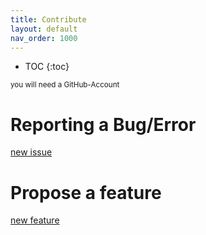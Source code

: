 ```yaml
---
title: Contribute
layout: default
nav_order: 1000
---
```


* TOC
{:toc}

<small>you will need a GitHub-Account</small>

# Reporting a Bug/Error

[new issue](https://github.com/fileporter/fileporter/issues/new/choose)

# Propose a feature

[new feature](https://github.com/fileporter/fileporter/issues/new/choose)

<!--
# Programm yourself

## Forking

## Requesting access
-->
